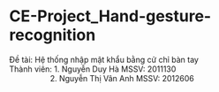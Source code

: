 # CE-Project_Hand-gesture-recognition<br>
Đề tài: Hệ thống nhập mật khẩu bằng cử chỉ bàn tay<br>
Thành viên: 1. Nguyễn Duy Hà       MSSV: 2011130<br>
&emsp;&emsp;&emsp;&emsp;&emsp;
2. Nguyễn Thị Vân Anh  MSSV: 2012606<br>

